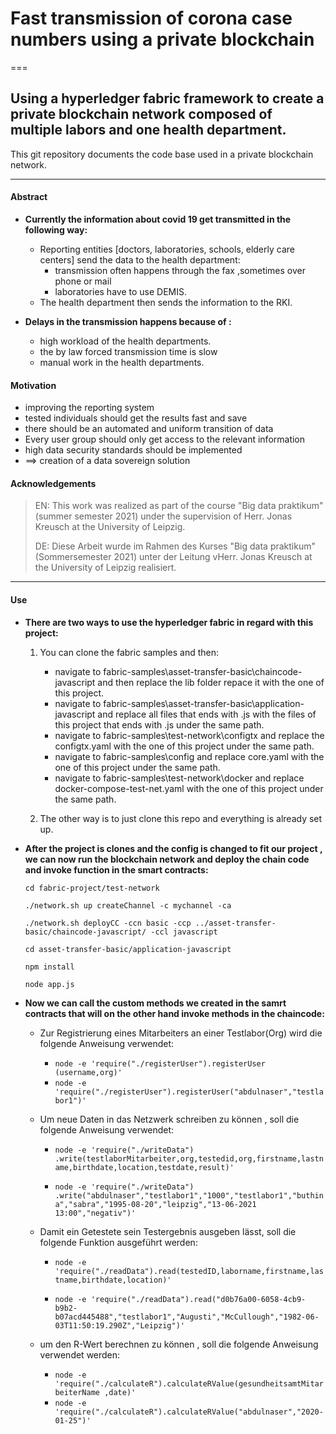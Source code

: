 # Fast transmission of corona case numbers using a private blockchain 
===
## Using a hyperledger fabric framework to create a private blockchain network composed of multiple labors and one health department.

This git repository documents the code base used in a private blockchain network.
___
#### Abstract
* <b> Currently the information about covid 19 get transmitted in the following way: </b>  

  * Reporting entities [doctors, laboratories, schools, elderly care centers] send the data to the health department: 
      * transmission often happens through the fax ,sometimes over phone or mail 
      * laboratories have to use DEMIS.
  * The health department then sends the information to the RKI.

* <b> Delays in the transmission happens because of : </b> 

  * high workload of the health departments.
  * the by law forced transmission time is slow
  * manual work in the health departments.


#### Motivation    

* improving the reporting system
* tested individuals should get the results fast and save
* there should be an automated and uniform transition of data
* Every user group should only get access to the relevant information
* high data security standards should be implemented
* ==> creation of a data sovereign solution


#### Acknowledgements
>EN: This work was realized as part of the course "Big data praktikum" (summer semester 2021) under the supervision of Herr. Jonas  Kreusch at the University of Leipzig.
>
>DE: Diese Arbeit wurde im Rahmen des Kurses "Big data praktikum" (Sommersemester 2021) unter der Leitung vHerr. Jonas  Kreusch at the University of Leipzig realisiert.
___

#### Use

* <b>  There are two ways to use the hyperledger fabric in regard with this project: </b> 

  1) You can clone the fabric samples and then:
   
      * navigate to  fabric-samples\asset-transfer-basic\chaincode-javascript and then replace the lib folder repace it with the one of this project.
      * navigate to  fabric-samples\asset-transfer-basic\application-javascript and replace all files that ends with .js with the files of this project that ends with .js under the same path.
      * navigate to fabric-samples\test-network\configtx and replace the configtx.yaml with the one of this project under the same path.
      * navigate to fabric-samples\config and replace core.yaml with the one of this project under the same path.
      * navigate to fabric-samples\test-network\docker and replace docker-compose-test-net.yaml with the one of this project under the same path.


  2) The other way is to just clone this repo and everything is already set up.


* <b>  After the project is clones and the config is changed to fit our project , we can now run the blockchain network and deploy the chain code and invoke function in the smart contracts: </b> 
   
     `cd fabric-project/test-network`  
      
     `./network.sh up createChannel -c mychannel -ca`  
     
     `./network.sh deployCC -ccn basic -ccp ../asset-transfer-basic/chaincode-javascript/ -ccl javascript` 
     
     `cd asset-transfer-basic/application-javascript`  
     
     `npm install`  
     
     `node app.js`  
   
* <b>  Now we can call the custom methods we created in the samrt contracts that will on the other hand invoke methods in the chaincode: </b> 
  
    * Zur Registrierung eines Mitarbeiters an einer Testlabor(Org) wird die folgende Anweisung verwendet:
        * `node -e 'require("./registerUser").registerUser (username,org)'`
        * `node -e 'require("./registerUser").registerUser("abdulnaser","testlabor1")'`
         
    * Um neue Daten in das Netzwerk schreiben zu können , soll die folgende Anweisung verwendet:
        *  `node -e 'require("./writeData")  .write(testlaborMitarbeiter,org,testedid,org,firstname,lastname,birthdate,location,testdate,result)'`   
         
        * `node -e 'require("./writeData")  .write("abdulnaser","testlabor1","1000","testlabor1","buthina","sabra","1995-08-20","leipzig","13-06-2021 13:00","negativ")'`
         
    * Damit ein Getestete sein Testergebnis ausgeben lässt, soll die folgende Funktion ausgeführt werden:
         * `node -e 'require("./readData").read(testedID,laborname,firstname,lastname,birthdate,location)'`
           
         * `node -e 'require("./readData").read("d0b76a00-6058-4cb9-b9b2-b07acd445488","testlabor1","Augusti","McCullough","1982-06-03T11:50:19.290Z","Leipzig")'` 
          
    *  um den R-Wert berechnen zu können , soll die folgende Anweisung verwendet werden:
         * `node -e 'require("./calculateR").calculateRValue(gesundheitsamtMitarbeiterName ,date)'`
         * `node -e 'require("./calculateR").calculateRValue("abdulnaser","2020-01-25")'` 
       
 





